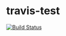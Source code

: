 # travis-test
[![Build Status](https://travis-ci.org/kiriake/travis-test.svg?branch=master)](https://travis-ci.org/kiriake/Travis-test)
